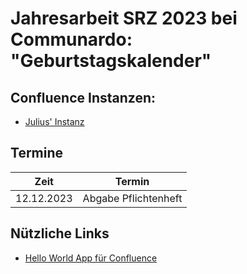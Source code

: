 # Jahresarbeit SRZ 2023 bei Communardo: "Geburtstagskalender"

## Confluence Instanzen:
- [Julius' Instanz](https://jvbabies.atlassian.net/wiki/spaces/CG/overview)

## Termine
| Zeit       | Termin               |
|------------|----------------------|
| 12.12.2023 | Abgabe Pflichtenheft |


## Nützliche Links
- [Hello World App für Confluence](https://developer.atlassian.com/platform/forge/build-a-hello-world-app-in-confluence/)